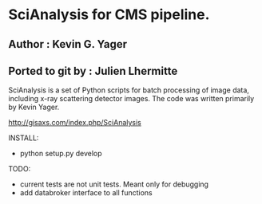 # SciAnalysis for CMS pipeline.

## Author : Kevin G. Yager
## Ported to git by : Julien Lhermitte

SciAnalysis is a set of Python scripts for batch processing of image data,
including x-ray scattering detector images. The code was written primarily by
Kevin Yager.

http://gisaxs.com/index.php/SciAnalysis

INSTALL:

 * python setup.py develop

TODO:

 * current tests are not unit tests. Meant only for debugging
 * add databroker interface to all functions
